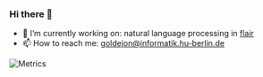 ### Hi there 👋


- 🔭 I’m currently working on: natural language processing in [flair](https://github.com/flairNLP/flair)
- 📫 How to reach me: [goldejon@informatik.hu-berlin.de](mailto:goldejon@informatik.hu-berlin.de)


![Metrics](https://github.com/whoisjones/whoisjones/main/github-metrics.svg)

